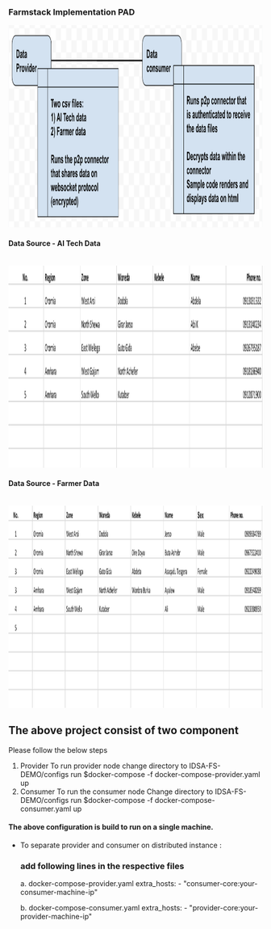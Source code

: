 ### Farmstack Implementation PAD

<img src="workspace-architect.png"  height="400">

#### Data Source - AI Tech Data
</br>

<img src="AI-tech-data.png"  height="400">

</br>

#### Data Source - Farmer Data 
</br>
<img src="farmer-data.png"  height="400">
</br>


## The above project consist of two component
Please follow the below steps
 1. Provider
    To run provider node
        change directory to IDSA-FS-DEMO/configs
        run $docker-compose -f docker-compose-provider.yaml up
        </br>
 2. Consumer
    To run the consumer node
        Change directory to IDSA-FS-DEMO/configs
        run $docker-compose -f docker-compose-consumer.yaml up

#### The above configuration is build to run on a single machine.

- To separate provider and consumer on distributed instance :
    ### add following lines in the respective files
    
    a. docker-compose-provider.yaml
        extra_hosts:
            - "consumer-core:your-consumer-machine-ip"
            
    b. docker-compose-consumer.yaml
        extra_hosts:
            - "provider-core:your-provider-machine-ip"
        

